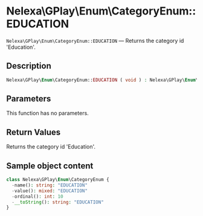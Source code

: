 # Nelexa\GPlay\Enum\CategoryEnum::EDUCATION
`Nelexa\GPlay\Enum\CategoryEnum::EDUCATION` — Returns the category id 'Education'.

## Description
```php
Nelexa\GPlay\Enum\CategoryEnum::EDUCATION ( void ) : Nelexa\GPlay\Enum\CategoryEnum
```

## Parameters
This function has no parameters.

## Return Values
Returns the category id 'Education'.

## Sample object content
```php
class Nelexa\GPlay\Enum\CategoryEnum {
  -name(): string: "EDUCATION"
  -value(): mixed: "EDUCATION"
  -ordinal(): int: 10
  -__toString(): string: "EDUCATION"
}
```
